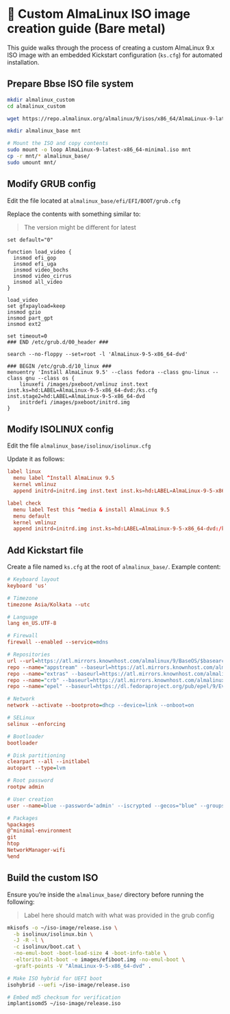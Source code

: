 # 📀 Custom AlmaLinux ISO image creation guide (Bare metal)

This guide walks through the process of creating a custom AlmaLinux 9.x ISO image with an embedded Kickstart configuration (`ks.cfg`) for automated installation.


## Prepare Bbse ISO file system

```sh
mkdir almalinux_custom
cd almalinux_custom

wget https://repo.almalinux.org/almalinux/9/isos/x86_64/AlmaLinux-9-latest-x86_64-minimal.iso

mkdir almalinux_base mnt

# Mount the ISO and copy contents
sudo mount -o loop AlmaLinux-9-latest-x86_64-minimal.iso mnt
cp -r mnt/* almalinux_base/
sudo umount mnt/
```


## Modify GRUB config

Edit the file located at `almalinux_base/efi/EFI/BOOT/grub.cfg`

Replace the contents with something similar to:
> The version might be different for latest

```
set default="0"

function load_video {
  insmod efi_gop
  insmod efi_uga
  insmod video_bochs
  insmod video_cirrus
  insmod all_video
}

load_video
set gfxpayload=keep
insmod gzio
insmod part_gpt
insmod ext2

set timeout=0
### END /etc/grub.d/00_header ###

search --no-floppy --set=root -l 'AlmaLinux-9-5-x86_64-dvd'

### BEGIN /etc/grub.d/10_linux ###
menuentry 'Install AlmaLinux 9.5' --class fedora --class gnu-linux --class gnu --class os {
	linuxefi /images/pxeboot/vmlinuz inst.text inst.ks=hd:LABEL=AlmaLinux-9-5-x86_64-dvd:/ks.cfg inst.stage2=hd:LABEL=AlmaLinux-9-5-x86_64-dvd
	initrdefi /images/pxeboot/initrd.img
}
```


## Modify ISOLINUX config

Edit the file `almalinux_base/isolinux/isolinux.cfg`

Update it as follows:

```conf
label linux
  menu label ^Install AlmaLinux 9.5
  kernel vmlinuz
  append initrd=initrd.img inst.text inst.ks=hd:LABEL=AlmaLinux-9-5-x86_64-dvd:/ks.cfg inst.stage2=hd:LABEL=AlmaLinux-9-5-x86_64-dvd quiet

label check
  menu label Test this ^media & install AlmaLinux 9.5
  menu default
  kernel vmlinuz
  append initrd=initrd.img inst.ks=hd:LABEL=AlmaLinux-9-5-x86_64-dvd:/ks.cfg inst.stage2=hd:LABEL=AlmaLinux-9-5-x86_64-dvd rd.live.check quiet
```


## Add Kickstart file

Create a file named `ks.cfg` at the root of `almalinux_base/`. Example content:

```cfg
# Keyboard layout
keyboard 'us'

# Timezone
timezone Asia/Kolkata --utc

# Language
lang en_US.UTF-8

# Firewall
firewall --enabled --service=mdns

# Repositories
url --url=https://atl.mirrors.knownhost.com/almalinux/9/BaseOS/$basearch/os/
repo --name="appstream" --baseurl=https://atl.mirrors.knownhost.com/almalinux/9/AppStream/$basearch/os/
repo --name="extras" --baseurl=https://atl.mirrors.knownhost.com/almalinux/9/extras/$basearch/os/
repo --name="crb" --baseurl=https://atl.mirrors.knownhost.com/almalinux/9/CRB/$basearch/os/
repo --name="epel" --baseurl=https://dl.fedoraproject.org/pub/epel/9/Everything/$basearch/

# Network
network --activate --bootproto=dhcp --device=link --onboot=on

# SELinux
selinux --enforcing

# Bootloader
bootloader

# Disk partitioning
clearpart --all --initlabel
autopart --type=lvm

# Root password
rootpw admin

# User creation
user --name=blue --password='admin' --iscrypted --gecos="blue" --groups="wheel"

# Packages
%packages
@^minimal-environment
git
htop
NetworkManager-wifi
%end
```

## Build the custom ISO

Ensure you’re inside the `almalinux_base/` directory before running the following:

> Label here should match with what was provided in the grub config

```bash
mkisofs -o ~/iso-image/release.iso \
  -b isolinux/isolinux.bin \
  -J -R -l \
  -c isolinux/boot.cat \
  -no-emul-boot -boot-load-size 4 -boot-info-table \
  -eltorito-alt-boot -e images/efiboot.img -no-emul-boot \
  -graft-points -V "AlmaLinux-9-5-x86_64-dvd" .

# Make ISO hybrid for UEFI boot
isohybrid --uefi ~/iso-image/release.iso

# Embed md5 checksum for verification
implantisomd5 ~/iso-image/release.iso
```